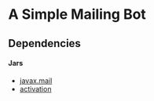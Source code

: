 # A Simple Mailing Bot


## Dependencies

#### Jars

* [javax.mail](https://javaee.github.io/javamail/)
* [activation](https://www.oracle.com/technetwork/java/jaf11-139815.html#download)
